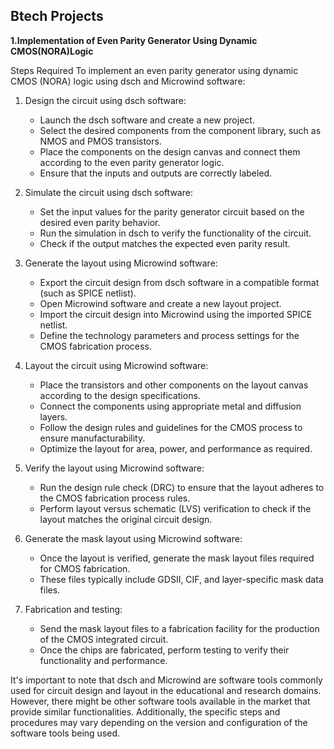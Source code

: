 ## Btech Projects ##

 **1.Implementation of Even Parity Generator Using Dynamic CMOS(NORA)Logic**

 Steps Required To implement an even parity generator using dynamic CMOS (NORA) logic using dsch and Microwind software:

1. Design the circuit using dsch software:
   - Launch the dsch software and create a new project.
   - Select the desired components from the component library, such as NMOS and PMOS transistors.
   - Place the components on the design canvas and connect them according to the even parity generator logic.
   - Ensure that the inputs and outputs are correctly labeled.

2. Simulate the circuit using dsch software:
   - Set the input values for the parity generator circuit based on the desired even parity behavior.
   - Run the simulation in dsch to verify the functionality of the circuit.
   - Check if the output matches the expected even parity result.

3. Generate the layout using Microwind software:
   - Export the circuit design from dsch software in a compatible format (such as SPICE netlist).
   - Open Microwind software and create a new layout project.
   - Import the circuit design into Microwind using the imported SPICE netlist.
   - Define the technology parameters and process settings for the CMOS fabrication process.

4. Layout the circuit using Microwind software:
   - Place the transistors and other components on the layout canvas according to the design specifications.
   - Connect the components using appropriate metal and diffusion layers.
   - Follow the design rules and guidelines for the CMOS process to ensure manufacturability.
   - Optimize the layout for area, power, and performance as required.

5. Verify the layout using Microwind software:
   - Run the design rule check (DRC) to ensure that the layout adheres to the CMOS fabrication process rules.
   - Perform layout versus schematic (LVS) verification to check if the layout matches the original circuit design.

6. Generate the mask layout using Microwind software:
   - Once the layout is verified, generate the mask layout files required for CMOS fabrication.
   - These files typically include GDSII, CIF, and layer-specific mask data files.

7. Fabrication and testing:
   - Send the mask layout files to a fabrication facility for the production of the CMOS integrated circuit.
   - Once the chips are fabricated, perform testing to verify their functionality and performance.

It's important to note that dsch and Microwind are software tools commonly used for circuit design and layout in the educational and research domains. However, there might be other software tools available in the market that provide similar functionalities. Additionally, the specific steps and procedures may vary depending on the version and configuration of the software tools being used.
